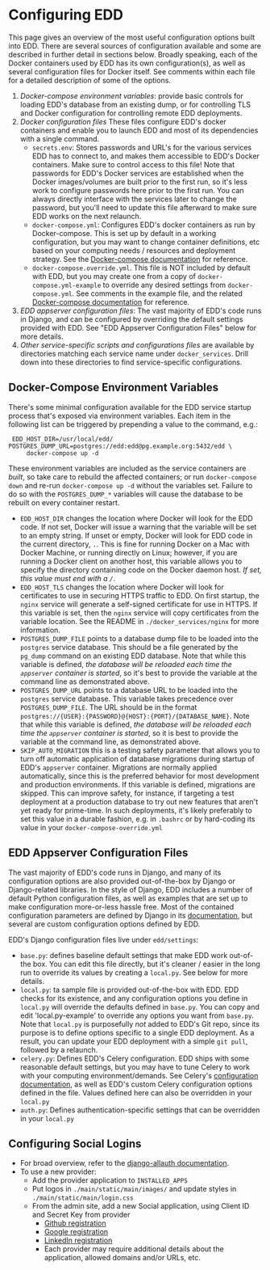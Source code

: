 # Configuring EDD

This page gives an overview of the most useful configuration options built into EDD.  There are several sources of configuration available and some are described in further detail in sections below.  Broadly speaking, each of the Docker containers used by EDD has its own configuration(s), as well as several configuration files for Docker itself. See comments within each file for a detailed description of some of the options.

1. _Docker-compose environment variables_: provide basic controls for loading EDD's database from an existing dump, or for controlling TLS and Docker configuration for controlling remote EDD deployments.
2. _Docker configuration files_
   These files configure EDD's docker containers and enable you to launch EDD and most of its dependencies with a single command.
   * `secrets.env`: Stores passwords and URL's for the various services EDD has to connect to, and makes them accessible to EDD's Docker containers. Make sure to control access to this file! Note that passwords for EDD's Docker services are established when the Docker images/volumes are built prior to the first run, so it's less work to configure passwords here prior to the first run.  You can always directly interface with the services later to change the password, but
     you'll need to update this file afterward to make sure EDD works on the next relaunch.
   * `docker-compose.yml`: Configures EDD's docker containers as run by Docker-compose.  This is set up by default in a working configuration, but you may want to change container definitions, etc based on your computing needs / resources and deployment strategy. See the [Docker-compose documentation][1] for reference.
   * `docker-compose.override.yml`. This file is NOT included by default with EDD, but you may create one from a copy of `docker-compose.yml-example` to override any desired settings from `docker-compose.yml`. See comments in the example file, and the related [Docker-compose documentation][2] for reference.
3. _EDD appserver configuration files_: The vast majority of EDD's code runs in Django, and can be configured by overriding the default settings provided with EDD.  See "EDD Appserver Configuration Files" below for more details.
4. _Other service-specific scripts and configurations files_ are available by directories matching each service name under `docker_services`. Drill down into these directories to find service-specific configurations.


## Docker-Compose Environment Variables

 There's some minimal configuration available for the EDD service startup process that's exposed via environment
 variables. Each item in the following list can be triggered by prepending a value to the command,
 e.g.:

     EDD_HOST_DIR=/usr/local/edd/ POSTGRES_DUMP_URL=postgres://edd:edd@pg.example.org:5432/edd \
         docker-compose up -d

 These environment variables are included as the service containers are *built*, so take care to
 rebuild the affected containers; or run `docker-compose down` and re-run `docker-compose up -d`
 without the variables set. Failure to do so with the `POSTGRES_DUMP_*` variables will cause the
 database to be rebuilt on every container restart.

 * `EDD_HOST_DIR` changes the location where Docker will look for the EDD code. If not set, Docker
   will issue a warning that the variable will be set to an empty string. If unset or empty, Docker
   will look for EDD code in the current directory, `.`. This is fine for running Docker on a Mac
   with Docker Machine, or running directly on Linux; however, if you are running a Docker client
   on another host, this variable allows you to specify the directory containing code on the Docker
   daemon host. *If set, this value must end with a `/`*.
 * `EDD_HOST_TLS` changes the location where Docker will look for certificates to use in securing
   HTTPS traffic to EDD. On first startup, the `nginx` service will generate a self-signed
   certificate for use in HTTPS. If this variable is set, then the `nginx` service will copy
   certificates from the variable location. See the README in `./docker_services/nginx` for more
   information.
 * `POSTGRES_DUMP_FILE` points to a database dump file to be loaded into the `postgres` service
   database. This should be a file generated by the `pg_dump` command on an existing EDD database.
   Note that while this variable is defined, *the database will be reloaded each time the
   `appserver` container is started*, so it's best to provide the variable at the command line as
   demonstrated above.
 * `POSTGRES_DUMP_URL` points to a database URL to be loaded into the `postgres` service database.
   This variable takes precedence over `POSTGRES_DUMP_FILE`. The URL should be in the format
   `postgres://{USER}:{PASSWORD}@{HOST}:{PORT}/{DATABASE_NAME}`. Note that while this variable is
   defined, *the database will be reloaded each time the `appserver` container is started*, so it
   is best to provide the variable at the command line, as demonstrated above.
 * `SKIP_AUTO_MIGRATION` this is a testing safety parameter that allows you to turn off automatic
    application of database migrations during startup of EDD's `appserver` container.  Migrations
	are normally applied automatically, since this is the preferred behavior for most development
	and production environments. If this variable is defined, migrations are skipped. This can 
	improve safety, for instance, if targeting a test deployment at a production database to try
	out new features that aren't yet ready for prime-time. In such deployments, it's likely
	preferably to set this value in a durable fashion, e.g. in `.bashrc` or by hard-coding its value
	in your `docker-compose-override.yml`


## EDD Appserver Configuration Files
The vast majority of EDD's code runs in Django, and many of its configuration options are also provided out-of-the-box by Django or Django-related libraries. In the style of Django, EDD includes a number of default Python configuration files, as well as examples that are set up to make configuration more-or-less hassle free. Most of the contained configuration parameters are defined by Django in its [documentation][3], but several are custom configuration options defined by EDD.

EDD's Django configuration files live under `edd/settings`:
* `base.py`: defines baseline default settings that make EDD work out-of-the box.  You can edit this file directly, but it's cleaner / easier in the long run to override its values by creating a `local.py`.  See below for more details.
* `local.py`: ta sample file is provided out-of-the-box with EDD.  EDD checks for its existence, and any configuration options you define in `local.py` will override the defaults defined in `base.py`. You can copy and edit 'local.py-example' to override any options you want from `base.py`.  Note that `local.py` is purposefully *not* added to EDD's Git repo, since its purpose is to define options specific to a single EDD deployment. As a result, you can update your EDD deployment with a simple `git pull`, followed by a relaunch.
* `celery.py`: Defines EDD's Celery configuration. EDD ships with some reasonable default settings, but you may have to tune Celery to work with your computing environment/demands. See Celery's [configuration documentation][4], as well as EDD's custom Celery configuration options defined in the file. Values defined here can also be overridden in your `local.py`
* `auth.py`: Defines authentication-specific settings that can be overridden in your `local.py`

## Configuring Social Logins <a name="Social"/>
* For broad overview, refer to the [django-allauth documentation][5].
* To use a new provider:
    * Add the provider application to `INSTALLED_APPS`
    * Put logos in `./main/static/main/images/` and update styles in `./main/static/main/login.css`
    * From the admin site, add a new Social application, using Client ID and Secret Key from
      provider
        * [Github registration](https://github.com/settings/applications/new)
        * [Google registration](https://console.developers.google.com/)
        * [LinkedIn registration](https://www.linkedin.com/secure/developer?newapp=)
        * Each provider may require additional details about the application, allowed domains
          and/or URLs, etc.

[1]:    https://docs.docker.com/compose/overview/
[2]:    https://docs.docker.com/compose/extends/#/understanding-multiple-compose-files
[3]:    https://docs.djangoproject.com/en/1.9/topics/settings/
[4]:    http://docs.celeryproject.org/en/latest/configuration.html
[5]:    http://django-allauth.readthedocs.org/en/latest/index.html